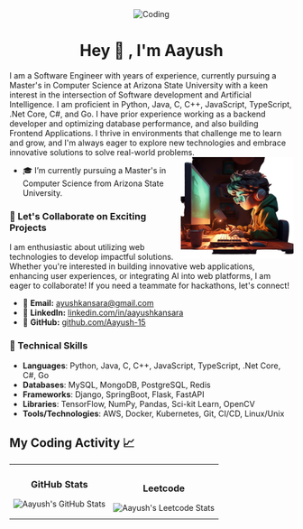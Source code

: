 <div align="center">
    <img img alt="Coding" width="900" height ="360" src="https://user-images.githubusercontent.com/74038190/226190894-18e959ba-d458-4a94-ac44-790190f2a947.gif">
</div>

<h1 align="center">Hey 👋 ,  I'm Aayush </h1>
I am a Software Engineer with  years of experience, currently pursuing a Master's in Computer Science at Arizona State University with a keen interest in the intersection of Software development and Artificial Intelligence. I am proficient in Python, Java, C, C++, JavaScript, TypeScript, .Net Core, C#, and Go. I have prior experience working as a backend developer and optimizing database performance, and also building Frontend Applications. I thrive in environments that challenge me to learn and grow, and I'm always eager to explore new technologies and embrace innovative solutions to solve real-world problems.
<img align="right" alt="Coding" width="200" height="180" src="3d-rendering-kid-playing-digital-game.png">


- 🎓 I’m currently pursuing a Master's in Computer Science from Arizona State University.

### 🤝 Let's Collaborate on Exciting Projects
I am enthusiastic about utilizing web technologies to develop impactful solutions. Whether you're interested in building innovative web applications, enhancing user experiences, or integrating AI into web platforms, I am eager to collaborate! If you need a teammate for hackathons, let's connect!
- 📧 **Email:** [ayushkansara@gmail.com](mailto:ayushkansara@gmail.com)  
- 🔗 **LinkedIn:** [linkedin.com/in/aayushkansara](https://www.linkedin.com/in/aayushkansara)  
- 🐙 **GitHub:** [github.com/Aayush-15](https://github.com/Aayush-15)  

### 🔧 Technical Skills
- **Languages**: Python, Java, C, C++, JavaScript, TypeScript, .Net Core, C#, Go
- **Databases**: MySQL, MongoDB, PostgreSQL, Redis
- **Frameworks**: Django, SpringBoot, Flask, FastAPI
- **Libraries**: TensorFlow, NumPy, Pandas, Sci-kit Learn, OpenCV
- **Tools/Technologies**: AWS, Docker, Kubernetes, Git, CI/CD, Linux/Unix

## My Coding Activity 📈

<table>
  <tr>
    <!-- GitHub Statistics -->
    <td>
      <h3 align="center">GitHub Stats</h3>
      <p align="center">
        <img src="https://github-readme-streak-stats.herokuapp.com/?user=Aayush-15&theme=tokyonight" alt="Aayush's GitHub Stats" />
      </p>
    </td>
    <!-- Leetcode Statistics -->
    <td>
      <h3 align="center">Leetcode</h3>
      <img src="https://leetcard.jacoblin.cool/Aayush_kansara?ext=heatmap" alt="Aayush's Leetcode Stats" />
    </td>
  </tr>
</table>
